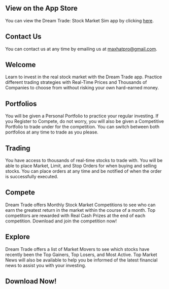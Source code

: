 ## View on the App Store
You can view the Dream Trade: Stock Market Sim app by clicking [here](https://apps.apple.com/us/app/id1517485993).

## Contact Us
You can contact us at any time by emailing us at [maxhatpro@gmail.com](mailto:maxhatpro@gmail.com).

## Welcome
Learn to invest in the real stock market with the Dream Trade app. Practice different trading strategies with Real-Time Prices and Thousands of Companies to choose from without risking your own hard-earned money.

## Portfolios
You will be given a Personal Portfolio to practice your regular investing. If you Register to Compete, do not worry, you will also be given a Competitive Portfolio to trade under for the competition. You can switch between both portfolios at any time to trade as you please.

## Trading
You have access to thousands of real-time stocks to trade with. You will be able to place Market, Limit, and Stop Orders for when buying and selling stocks. You can place orders at any time and be notified of when the order is successfully executed.

## Compete
Dream Trade offers Monthly Stock Market Competitions to see who can earn the greatest return in the market within the course of a month. Top competitors are rewarded with Real Cash Prizes at the end of each competition. Download and join the competition now!

## Explore
Dream Trade offers a list of Market Movers to see which stocks have recently been the Top Gainers, Top Losers, and Most Active. Top Market News will also be available to help you be informed of the latest financial news to assist you with your investing.

## Download Now!
